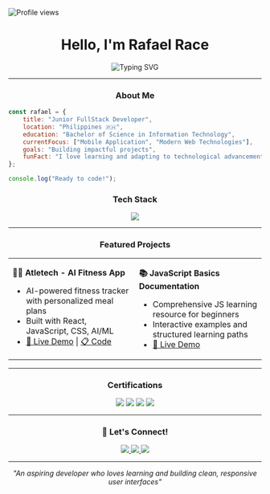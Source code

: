 ![Profile views](https://komarev.com/ghpvc/?username=rhaprace&color=blue) 
<div align="center">

# Hello, I'm Rafael Race


![Typing SVG](https://readme-typing-svg.herokuapp.com?font=Orbitron&weight=700&size=30&duration=3000&pause=1000&color=FFFFFF&center=true&vCenter=true&width=435&lines=Fullstack+Developer;Software+Engineer)


</div>

---

<div align="center">

### About Me

</div>

```javascript
const rafael = {
    title: "Junior FullStack Developer",
    location: "Philippines 🇵🇭",
    education: "Bachelor of Science in Information Technology",
    currentFocus: ["Mobile Application", "Modern Web Technologies"],
    goals: "Building impactful projects",
    funFact: "I love learning and adapting to technological advancements"
};

console.log("Ready to code!");
```

<div align="center">

### Tech Stack

<img src="https://skillicons.dev/icons?i=react,typescript,javascript,html,css,tailwind,mongodb,firebase,git,github&theme=dark" />

</div>

---

<div align="center">

### Featured Projects

</div>

<table>
<tr>
<td width="50%">

**🏋️‍♂️ Atletech - AI Fitness App**
- AI-powered fitness tracker with personalized meal plans
- Built with React, JavaScript, CSS, AI/ML
- [🔗 Live Demo](http://atletechteam.netlify.app/) | [📋 Code](https://github.com/rhaprace/Atletech)

</td>
<td width="50%">

**📚 JavaScript Basics Documentation**
- Comprehensive JS learning resource for beginners
- Interactive examples and structured learning paths
- [🔗 Live Demo](https://js-docs-tau.vercel.app/)

</td>
</tr>
</table>

---

<div align="center">

### Certifications

<img src="https://img.shields.io/badge/freeCodeCamp-Responsive%20Web%20Design-0A0A23?style=for-the-badge&logo=freecodecamp&logoColor=white" />
<img src="https://img.shields.io/badge/freeCodeCamp-JavaScript%20Algorithms-0A0A23?style=for-the-badge&logo=freecodecamp&logoColor=white" />

<img src="https://img.shields.io/badge/freeCodeCamp-Frontend%20Libraries-0A0A23?style=for-the-badge&logo=freecodecamp&logoColor=white" />
<img src="https://img.shields.io/badge/freeCodeCamp-Backend%20&%20APIs-0A0A23?style=for-the-badge&logo=freecodecamp&logoColor=white" />

</div>

---

<div align="center">

### 💬 Let's Connect!

<a href="mailto:rhaprace@gmail.com">
<img src="https://img.shields.io/badge/Email-D14836?style=for-the-badge&logo=gmail&logoColor=white" />
</a>
<a href="https://www.linkedin.com/in/rafael-race-54033719b">
<img src="https://img.shields.io/badge/LinkedIn-0077B5?style=for-the-badge&logo=linkedin&logoColor=white" />
</a>
<a href="https://github.com/rhaprace">
<img src="https://img.shields.io/badge/GitHub-100000?style=for-the-badge&logo=github&logoColor=white" />
</a>

</div>

---

<div align="center">

*"An aspiring developer who loves learning and building clean, responsive user interfaces"*

</div>


